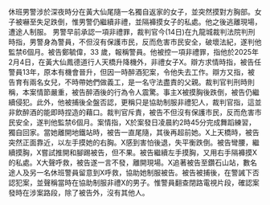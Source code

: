 休班男警涉於深夜時分在黃大仙尾隨一名獨自返家的女子，並突然摸對方胸部。女子被嚇至失足跌倒，惟男警仍繼續非禮，並隔褲摸女子的私處。他之後逃離現場，遭途人制服。 男警早前承認一項非禮罪，裁判官今(14日)在九龍城裁判法院判刑時指，男警身為警員，不但沒有保護市民，反而危害市民安全，破壞法紀，遂判他監禁6個月。被告鄭毓偉，33 歲，報稱警員。他被控一項非禮罪，指他於2025年2月4日，在黃大仙鳳德道行人天橋升降機外，非禮女子X。辯方求情時指，被告任警員13年，原本有機會晉升，但因一時醉酒犯案，令他失去工作。辯方又指，被告育有兩名女兒，不時帶她們做義工，是一名守法盡責的父親。裁判官判刑時則稱，本案情節嚴重，被告醉酒後的行為令人震驚。事主X被摸胸後跌倒，被告仍繼續侵犯。此外，他被捕後全盤否認，更稱只是協助制服非禮犯人，裁判官指，這並非飲醉酒的能即時捏造的藉口。裁判官斥責，被告不但沒有保護市民，反而危害市民安全，遂判他監禁6個月。案情指，X於案發日凌晨約2時45分完成舞蹈練習，獨自回家。當她離開地鐵站時，被告一直尾隨，其後再超前她。X上天橋時，被告突然正面靠近，以左手摸她的右胸。X感到害怕後退，失平衡跌倒。被告彎腰，繼續摸胸，X嘗試推開和腳踢被告，但不果。被告繼續左手摸胸，又用右手隔褲摸X的私處。X大聲呼救，被告遂一言不發，離開現場。X追著被告至鑽石山站，數名途人及另一名休班警員留意到X呼救，協助她制服被告。被告被捕後，在警誡下否認犯案，並聲稱當時在協助制服非禮X的男子。惟警員翻查閉路電視片段，確認案發時在涉案路段，除了被告外，沒有其他人。